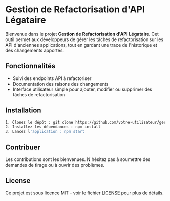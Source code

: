 # Gestion de Refactorisation d'API Légataire

Bienvenue dans le projet **Gestion de Refactorisation d'API Légataire**. Cet outil permet aux développeurs de gérer les tâches de refactorisation sur les API d'anciennes applications, tout en gardant une trace de l'historique et des changements apportés.

## Fonctionnalités
- Suivi des endpoints API à refactoriser
- Documentation des raisons des changements
- Interface utilisateur simple pour ajouter, modifier ou supprimer des tâches de refactorisation

## Installation
```bash
1. Clonez le dépôt : git clone https://github.com/votre-utilisateur/gestion-refactorisation-api-legacy.git
2. Installez les dépendances : npm install
3. Lancez l'application : npm start
```

## Contribuer
Les contributions sont les bienvenues. N'hésitez pas à soumettre des demandes de tirage ou à ouvrir des problèmes.

## License
Ce projet est sous licence MIT - voir le fichier [LICENSE](LICENSE) pour plus de détails.